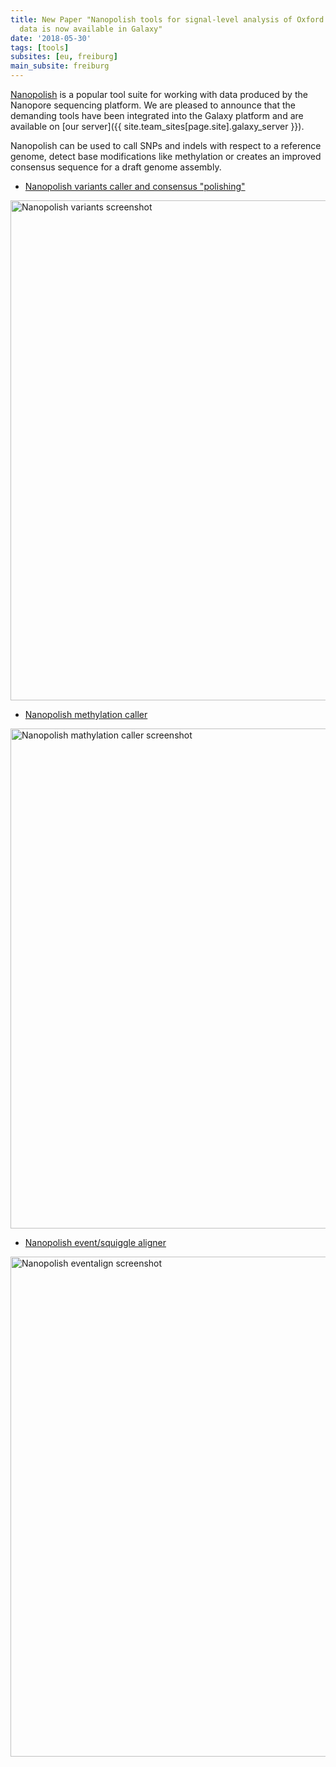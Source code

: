 ```yaml
---
title: New Paper "Nanopolish tools for signal-level analysis of Oxford Nanopore sequencing
  data is now available in Galaxy"
date: '2018-05-30'
tags: [tools]
subsites: [eu, freiburg]
main_subsite: freiburg
---
```


[Nanopolish](https://github.com/jts/nanopolish) is a popular tool suite for working with data produced by the Nanopore sequencing platform. We are pleased to announce that the demanding tools have been integrated into the Galaxy platform and are available on [our server]({{ site.team_sites[page.site].galaxy_server }}).

Nanopolish can be used to call SNPs and indels with respect to a reference genome, detect base modifications like methylation or creates an improved consensus sequence for a draft genome assembly.

* [Nanopolish variants caller and consensus "polishing"](https://usegalaxy.eu/root?tool_id=toolshed.g2.bx.psu.edu/repos/bgruening/nanopolish_variants/nanopolish_variants/0.1.0)
<div class="multiple-img">
    <img src="/assets/media/2018-05-30-nanopolish-variants.png" width="800px" alt="Nanopolish variants screenshot" />
</div>

* [Nanopolish methylation caller](https://usegalaxy.eu/root?tool_id=toolshed.g2.bx.psu.edu/repos/bgruening/nanopolish_methylation/nanopolish_methylation/0.1.0)
<div class="multiple-img">
    <img src="/assets/media/2018-05-30-nanopolish-methylation.png" width="800px" alt="Nanopolish mathylation caller screenshot" />
</div>

* [Nanopolish event/squiggle aligner](https://usegalaxy.eu/root?tool_id=toolshed.g2.bx.psu.edu/repos/bgruening/nanopolish_eventalign/nanopolish_eventalign/0.1.0)
<div class="multiple-img">
    <img src="/assets/media/2018-05-30-nanopolish-eventalign.png" width="800px" alt="Nanopolish eventalign screenshot" />
</div>


